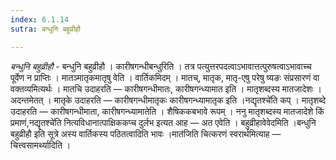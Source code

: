 ```yaml
---
index: 6.1.14
sutra: बन्धुनि बहुव्रीहौ

---
```

_बन्धुनि बहुव्रीहौ_ - बन्धुनि बहुव्रीहौ । कारीषगन्धीबन्धुरिति । तत्र पत्युत्तरपदत्वाऽभावात्तत्पुरुषत्वाऽभावाच्च पूर्वेण न प्राप्तिः । मातञ्मातृकमातृषु वेति । वार्तिकमिदम् । मातच्, मातृक, मातृ-एषु परेषु ष्यङः संप्रसारणं वा वक्तव्यमित्यर्थः । मातचि उदाहरति — कारीषगन्धीमातः, कारीषगन्ध्यामात इति । मातृशब्दस्य मातजादेशः । अदन्तमेतत् । मातृके उदाहरति — कारीषगन्धीमातृकः कारीषगन्ध्यामातृक इति ।नद्यृतश्चे॑ति कप् । मातृशब्दे उदाहरति — कारीषगन्धीमाता, कारीषगन्ध्यामातेति । शैषिककबभावे रूपम् । ननु मातृशब्दस्य मातजादेशे किं प्रमाणं,नद्यृतश्चे॑ति नित्यविधानात्पाक्षिककप्च दुर्लभ इत्यत आह — अत एवेति । बहुव्रीहावेवेदमिति ।बन्धुनि बहुव्रीहौ इति सूत्रे अस्य वार्तिकस्य पठितत्वादिति भावः ।मात॑जिति चित्करणं स्वरार्थमित्याह — चित्त्वसामर्थ्यादिति । 